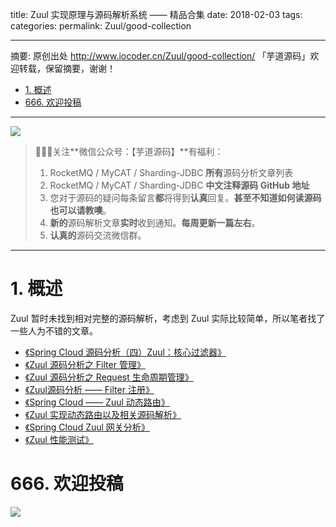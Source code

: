 title: Zuul 实现原理与源码解析系统 —— 精品合集
date: 2018-02-03
tags:
categories:
permalink: Zuul/good-collection

-------

摘要: 原创出处 http://www.iocoder.cn/Zuul/good-collection/ 「芋道源码」欢迎转载，保留摘要，谢谢！

- [1. 概述](http://www.iocoder.cn/Zuul/good-collection/)
- [666. 欢迎投稿](http://www.iocoder.cn/Zuul/good-collection/)

-------

![](http://www.iocoder.cn/images/common/wechat_mp_2017_07_31.jpg)

> 🙂🙂🙂关注**微信公众号：【芋道源码】**有福利：
> 1. RocketMQ / MyCAT / Sharding-JDBC **所有**源码分析文章列表
> 2. RocketMQ / MyCAT / Sharding-JDBC **中文注释源码 GitHub 地址**
> 3. 您对于源码的疑问每条留言**都**将得到**认真**回复。**甚至不知道如何读源码也可以请教噢**。
> 4. **新的**源码解析文章**实时**收到通知。**每周更新一篇左右**。
> 5. **认真的**源码交流微信群。

-------

# 1. 概述

Zuul 暂时未找到相对完整的源码解析，考虑到 Zuul 实际比较简单，所以笔者找了一些人为不错的文章。

* [《Spring Cloud 源码分析（四）Zuul：核心过滤器》](http://www.iocoder.cn/Zuul/didi/spring-cloud-source-zuul)
* [《Zuul 源码分析之 Filter 管理》](http://www.iocoder.cn/Zuul/haha7289/filter-manager)
* [《Zuul 源码分析之 Request 生命周期管理》](http://www.iocoder.cn/Zuul/haha7289/request-lifecycle)
* [《Zuul源码分析 —— Filter 注册》](http://www.iocoder.cn/Zuul/yuan135/filter-registry)
* [《Spring Cloud —— Zuul 动态路由》](http://www.iocoder.cn/Zuul/laoxu/springcloud-zuul-dynamic-route)
* [《Zuul 实现动态路由以及相关源码解析》](http://www.iocoder.cn/Zuul/yanghui/dynamic-route)
* [《Spring Cloud Zuul 网关分析》](http://www.iocoder.cn/Zuul/laoyuan/spring-cloud-zuul-gateway-tutorial)
* [《Zuul 性能测试》](http://www.iocoder.cn/Zuul/laoxu/zuul-test)

# 666. 欢迎投稿

![](http://www.iocoder.cn/images/common/zsxq/01.png)